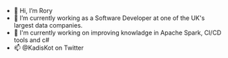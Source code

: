 - 👋 Hi, I’m Rory
- 👀 I’m currently working as a Software Developer at one of the UK's largest data companies.
- 🌱 I'm currently working on improving knowladge in Apache Spark, CI/CD tools and c#
- 📫 @KadisKot on Twitter

<!---
Kal-Toh/Kal-Toh is a ✨ special ✨ repository because its `README.md` (this file) appears on your GitHub profile.
You can click the Preview link to take a look at your changes.
--->
